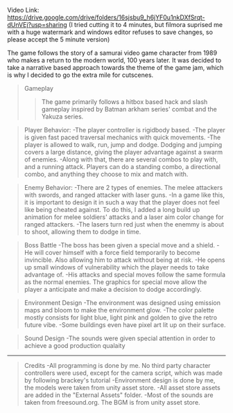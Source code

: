 Video Link: https://drive.google.com/drive/folders/16sjsbu9_h6jYF0u1nkDXfSrqt-dUnVEj?usp=sharing
(I tried cutting it to 4 minutes, but filmora suprised me with a huge watermark and windows editor refuses to save changes, so please accept the 5 minute version)

The game follows the story of a samurai video game character from 1989 who makes a return to the modern world, 100 years later. 
It was decided to take a narrative based approach towards the theme of the game jam, which is why I decided to go the extra mile for cutscenes. 

>Gameplay
>>The game primarily follows a hitbox based hack and slash gameplay inspired by Batman arkham series' combat and the Yakuza series.

>Player Behavior:
  -The player controller is rigidbody based.
  -The player is given fast paced traversal mechanics with quick movements.
  -The player is allowed to walk, run, jump and dodge. Dodging and jumping covers a large distance, giving the player advantage against a swarm of enemies.
  -Along with that, there are several combos to play with, and a running attack. Players can do a standing combo, a directional combo, and anything they choose to mix and match with.


>Enemy Behavior:
  -There are 2 types of enemies. The melee attackers with swords, and ranged attacker with laser guns.
  -In a game like this, it is important to design it in such a way that the player does not feel like being cheated against. To do this, I added a long build up animation for melee soldiers' attacks and a laser aim color change for ranged attackers.
  -The lasers turn red just when the enemmy is about to shoot, allowing them to dodge in time.


>Boss Battle
  -The boss has been given a special move and a shield.
  -He will cover himself with a force field temporarily to become invincible. Also allowing him to attack without being at risk.
  -He opens up small windows of vulnerability which the player needs to take advantage of.
  -His attacks and special moves follow the same formula as the normal enemies. The graphics for special move allow the player a anticipate and make a decision to dodge accordingly.


>Environment Design
  -The environment was designed using emission maps and bloom to make the environment glow.
  -The color palette mostly consists for light blue, light pink and golden to give the retro future vibe.
  -Some buildings even have pixel art lit up on their surface.

>Sound Design
  -The sounds were given special attention in order to achieve a good production qualaity

-------------------------------------------------------------------------------------------------------------------------------------

>Credits
  -All programming is done by me. No third party character controllers were used, except for the camera script, which was made by following brackey's tutorial
  -Environment design is done by me, the models were taken from unity asset store.
  -All asset store assets are added in the "External Assets" folder.
  -Most of the sounds are taken from freesound.org. The BGM is from unity asset store.
